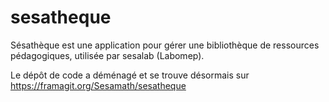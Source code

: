 # sesatheque

Sésathèque est une application pour gérer une bibliothèque de ressources pédagogiques, utilisée par sesalab (Labomep).

Le dépôt de code a déménagé et se trouve désormais sur https://framagit.org/Sesamath/sesatheque

